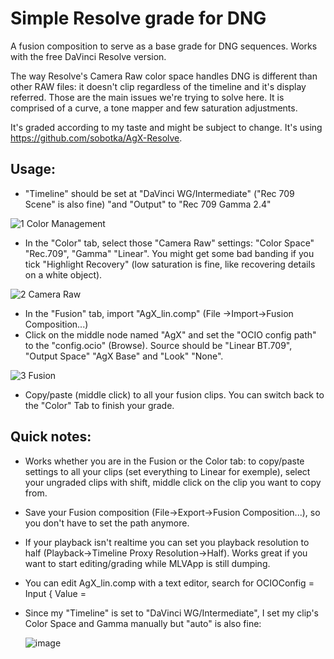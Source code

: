 # Simple Resolve grade for DNG 

A fusion composition to serve as a base grade for DNG sequences. Works with the free DaVinci Resolve version. 

The way Resolve's Camera Raw color space handles DNG is different than other RAW files: it doesn't clip regardless of the timeline and it's display referred. 
Those are the main issues we're trying to solve here. It is comprised of a curve, a tone mapper and few saturation adjustments.

It's graded according to my taste and might be subject to change. It's using https://github.com/sobotka/AgX-Resolve.


## Usage:

- "Timeline" should be set at "DaVinci WG/Intermediate" ("Rec 709 Scene" is also fine) "and "Output" to "Rec 709 Gamma 2.4"
  
![1  Color Management](https://github.com/user-attachments/assets/59c6d16e-b9ef-4ba2-adf8-7818d9465725)

- In the "Color" tab, select those "Camera Raw" settings: "Color Space" "Rec.709", "Gamma" "Linear". You might get some bad banding if you tick "Highlight Recovery" (low saturation is fine, like recovering details on a white object).
  
![2  Camera Raw](https://github.com/user-attachments/assets/64492b10-b181-4220-bb86-f8411279d62b)

- In the "Fusion" tab, import "AgX_lin.comp" (File ->Import->Fusion Composition...) 
- Click on the middle node named "AgX" and set the "OCIO config path" to the "config.ocio" (Browse). Source should be "Linear BT.709", "Output Space" "AgX Base" and "Look" "None".
  
![3 Fusion](https://github.com/user-attachments/assets/e2f4a592-3389-4fc5-aad8-2927be312b42)

- Copy/paste (middle click) to all your fusion clips. You can switch back to the "Color" Tab to finish your grade.


## Quick notes: 

- Works whether you are in the Fusion or the Color tab: to copy/paste settings to all your clips (set everything to Linear for exemple), select your ungraded clips with shift,  middle click on the clip you want to copy from. 

- Save your Fusion composition (File->Export->Fusion Composition...), so you don't have to set the path anymore.

- If your playback isn't realtime you can set you playback resolution to half (Playback->Timeline Proxy Resolution->Half). Works great if you want to start editing/grading while MLVApp is still dumping.

- You can edit AgX_lin.comp with a text editor, search for OCIOConfig = Input { Value =

- Since my "Timeline" is set to "DaVinci WG/Intermediate", I set my clip's Color Space and Gamma manually but "auto" is also fine:
  
  ![image](https://github.com/user-attachments/assets/1e293854-51b4-4d69-a994-b47a9894a600)
 
